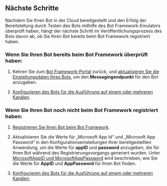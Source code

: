 ## <a name="next-steps"></a>Nächste Schritte
Nachdem Sie Ihren Bot in der Cloud bereitgestellt und den Erfolg der Bereitstellung durch Testen des Bots mithilfe des Bot Framework-Emulators überprüft haben, hängt der nächste Schritt im Veröffentlichungsprozess des Bots davon ab, ob Sie Ihren Bot bereits beim Bot Framework registriert haben.

### <a name="if-you-have-already-registered-your-bot-with-the-bot-framework"></a>Wenn Sie Ihren Bot bereits beim Bot Framework überprüft haben:

1. Kehren Sie zum <a href="https://dev.botframework.com" target="_blank">Bot Framework-Portal</a> zurück, und [aktualisieren Sie die Einstellungsdaten Ihres Bots](~/bot-service-manage-settings.md), um den **Messagingendpunkt** für den Bot anzugeben.

2. [Konfigurieren des Bots für die Ausführung auf einem oder mehreren Kanälen](~/bot-service-manage-channels.md).

### <a name="if-you-have-not-yet-registered-your-bot-with-the-bot-framework"></a>Wenn Sie Ihren Bot noch nicht beim Bot Framework registriert haben:

1. [Registrieren Sie Ihren Bot beim Bot Framework](~/bot-service-quickstart-registration.md).

2. Aktualisieren Sie die Werte für „Microsoft App Id“ und „Microsoft App Password“ in den Konfigurationseinstellungen Ihrer bereitgestellten Anwendung, um die Werte für **appID** und **password** anzugeben, die für Ihren Bot während des Registrierungsvorgangs generiert wurden. Unter [MicrosoftAppID und MicrosoftAppPassword](~/bot-service-manage-overview.md#microsoftappid-and-microsoftapppassword) wird beschrieben, wie Sie die Werte für **AppID** und **AppPassword** für Ihren Bot finden.

3. [Konfigurieren des Bots für die Ausführung auf einem oder mehreren Kanälen](~/bot-service-manage-channels.md).